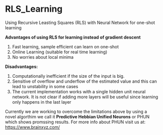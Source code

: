 # RLS_Learning
Using Recursive Leasting Squares (RLS) with Neural Network for one-shot learning

**Advantages of using RLS for learning instead of gradient descent**
1. Fast learning, sample efficient can learn on one-shot
2. Online Learning (suitable for real time learning)
3. No worries about local minima

**Disadvantages:**
1. Computationally inefficient if the size of the input is big.
2. Sensitive of overflow and underflow of the estimated value and this can lead to unstability in some cases
3. The current implementation works with a single hidden unit neural network. It is not clear if adding more layers will be useful since learning only happens in the last layer 

Currently we are working to overcome the limitations above by using a novel algorthim we call it **Predictive Hebbian Unified Neurons** or PHUN which shows promssing results. For more info about PHUN visit us at: https://www.brainxyz.com/ 
